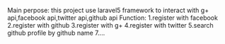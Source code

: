 Main perpose: this project use laravel5 framework to interact with g+ api,facebook api,twitter api,github api
Function:
1.register with facebook
2.register with github
3.register with g+
4.register with twitter
5.search github profile by github name
7....
